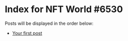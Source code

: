# Index for NFT World #6530
Posts will be displayed in the order below:

- [Your first post](./001-first.md)

